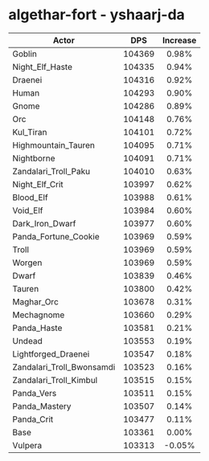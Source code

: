 # algethar-fort - yshaarj-da
| Actor | DPS | Increase |
|---|:---:|:---:|
|Goblin|104369|0.98%|
|Night_Elf_Haste|104335|0.94%|
|Draenei|104316|0.92%|
|Human|104293|0.90%|
|Gnome|104286|0.89%|
|Orc|104148|0.76%|
|Kul_Tiran|104101|0.72%|
|Highmountain_Tauren|104095|0.71%|
|Nightborne|104091|0.71%|
|Zandalari_Troll_Paku|104010|0.63%|
|Night_Elf_Crit|103997|0.62%|
|Blood_Elf|103988|0.61%|
|Void_Elf|103984|0.60%|
|Dark_Iron_Dwarf|103977|0.60%|
|Panda_Fortune_Cookie|103969|0.59%|
|Troll|103969|0.59%|
|Worgen|103969|0.59%|
|Dwarf|103839|0.46%|
|Tauren|103800|0.42%|
|Maghar_Orc|103678|0.31%|
|Mechagnome|103660|0.29%|
|Panda_Haste|103581|0.21%|
|Undead|103553|0.19%|
|Lightforged_Draenei|103547|0.18%|
|Zandalari_Troll_Bwonsamdi|103523|0.16%|
|Zandalari_Troll_Kimbul|103515|0.15%|
|Panda_Vers|103511|0.15%|
|Panda_Mastery|103507|0.14%|
|Panda_Crit|103477|0.11%|
|Base|103361|0.00%|
|Vulpera|103313|-0.05%|
